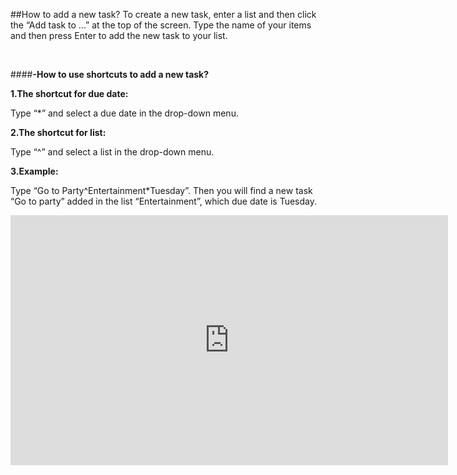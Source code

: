 ##How to add a new task?
To create a new task, enter a list and then click the “Add task to ...” at the top of the screen. Type the name of your items and then press Enter to add the new task to your list. 





<br />

####**-How to use shortcuts to add a new task?**

**1.The shortcut for due date:**

Type “*” and select a due date in the drop-down menu. 


**2.The shortcut for list:**

Type “^” and select a list in the drop-down menu.


**3.Example:**

Type “Go to Party^Entertainment*Tuesday”. Then you will find a new task “Go to party” added in the list “Entertainment”, which due date is Tuesday.


<iframe width="700" height="400" src="https://www.youtube.com/embed/RYv8Lz9t89M?list=PLbWRKVi0_aTH4wo0Z2kCuMy7RHV7t9onw" frameborder="0" allowfullscreen></iframe>
